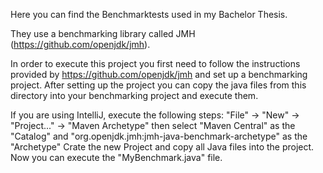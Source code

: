 Here you can find the Benchmarktests used in my Bachelor Thesis.

They use a benchmarking library called JMH (https://github.com/openjdk/jmh).


In order to execute this project you first need to follow the instructions provided by https://github.com/openjdk/jmh and set up a benchmarking project.
After setting up the project you can copy the java files from this directory into your benchmarking project and execute them.

If you are using IntelliJ, execute the following steps:
"File" -> "New" -> "Project..." -> "Maven Archetype" then select "Maven Central" as the "Catalog" and "org.openjdk.jmh:jmh-java-benchmark-archetype" as the "Archetype"
Crate the new Project and copy all Java files into the project. Now you can execute the "MyBenchmark.java" file.
